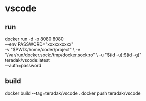 # vscode

## run
docker run -d -p 8080:8080 \
    --env PASSWORD="xxxxxxxxxx" \
    -v "$PWD:/home/coder/project" \
    -v "/var/run/docker.sock:/tmp/docker.sock:ro" \
    -u "$(id -u):$(id -g)" \
    teradak/vscode:latest \
    --auth=password

## build
docker build --tag=teradak/vscode . 
docker push teradak/vscode